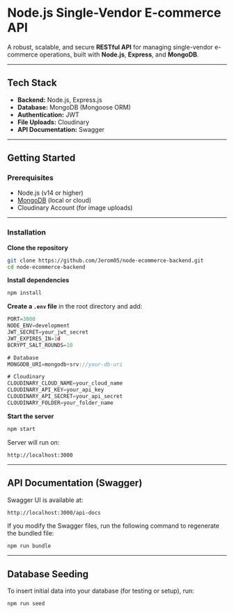 # Node.js Single-Vendor E-commerce API

A robust, scalable, and secure **RESTful API** for managing single-vendor e-commerce operations, built with **Node.js**, **Express**, and **MongoDB**.

---

## **Tech Stack**

- **Backend:** Node.js, Express.js
- **Database:** MongoDB (Mongoose ORM)
- **Authentication:** JWT
- **File Uploads:** Cloudinary
- **API Documentation:** Swagger

---

## **Getting Started**

### **Prerequisites**

- Node.js (v14 or higher)
- [MongoDB](https://www.mongodb.com/) (local or cloud)
- Cloudinary Account (for image uploads)

---

### **Installation**

**Clone the repository**

```bash
git clone https://github.com/Jerom05/node-ecommerce-backend.git
cd node-ecommerce-backend
```

**Install dependencies**

```bash
npm install
```

**Create a `.env` file** in the root directory and add:

```jsx
PORT=3000
NODE_ENV=development
JWT_SECRET=your_jwt_secret
JWT_EXPIRES_IN=1d
BCRYPT_SALT_ROUNDS=10

# Database
MONGODB_URI=mongodb+srv://your-db-uri

# Cloudinary
CLOUDINARY_CLOUD_NAME=your_cloud_name
CLOUDINARY_API_KEY=your_api_key
CLOUDINARY_API_SECRET=your_api_secret
CLOUDINARY_FOLDER=your_folder_name

```

**Start the server**

```bash
npm start
```

Server will run on:

```
http://localhost:3000
```

---

## **API Documentation (Swagger)**

Swagger UI is available at:

```
http://localhost:3000/api-docs
```

If you modify the Swagger files, run the following command to regenerate the bundled file:

```bash
npm run bundle
```

---

## **Database Seeding**

To insert initial data into your database (for testing or setup), run:

```bash
npm run seed
```
